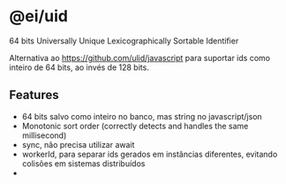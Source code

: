 # @ei/uid

64 bits Universally Unique Lexicographically Sortable Identifier

Alternativa ao https://github.com/ulid/javascript para suportar ids como inteiro de 64 bits, ao invés de 128 bits.

## Features

- 64 bits salvo como inteiro no banco, mas string no javascript/json
- Monotonic sort order (correctly detects and handles the same millisecond)
- sync, não precisa utilizar await
- workerId, para separar ids gerados em instâncias diferentes, evitando colisões em sistemas distribuídos
-
